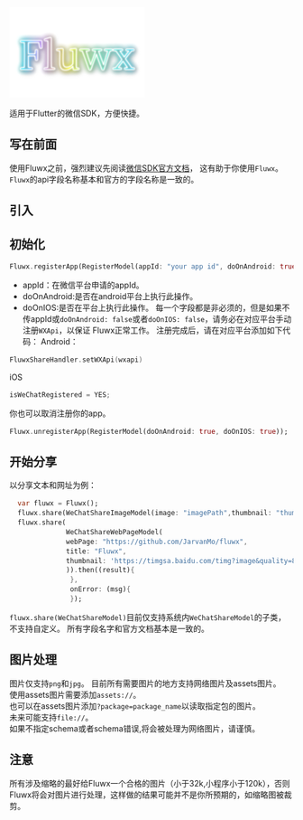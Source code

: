 ![logo](/arts/fluwx_logo.png)

适用于Flutter的微信SDK，方便快捷。


## 写在前面
 使用Fluwx之前，强烈建议先阅读[微信SDK官方文档](https://open.weixin.qq.com/cgi-bin/showdocument?action=dir_list&t=resource/res_list&verify=1)，
 这有助于你使用```Fluwx```。```Fluwx```的api字段名称基本和官方的字段名称是一致的。
## 引入
## 初始化
 ```dart
 Fluwx.registerApp(RegisterModel(appId: "your app id", doOnAndroid: true, doOnIOS: true));
 ```
 - appId：在微信平台申请的appId。
 - doOnAndroid:是否在android平台上执行此操作。
 - doOnIOS:是否在平台上执行此操作。
 每一个字段都是非必须的，但是如果不传appId或```doOnAndroid: false```或者```doOnIOS: false```，请务必在对应平台手动注册```WXApi```，以保证
 Fluwx正常工作。
 注册完成后，请在对应平台添加如下代码：
 Android：
 ```Kotlin
 FluwxShareHandler.setWXApi(wxapi)
 ```
 iOS
 ```objective-c
isWeChatRegistered = YES;
 ```
你也可以取消注册你的app。
```dart
Fluwx.unregisterApp(RegisterModel(doOnAndroid: true, doOnIOS: true));
```
## 开始分享
以分享文本和网址为例：
```dart
  var fluwx = Fluwx();
  fluwx.share(WeChatShareImageModel(image: "imagePath",thumbnail: "thumbanailPath"));
  fluwx.share(
              WeChatShareWebPageModel(
              webPage: "https://github.com/JarvanMo/fluwx",
              title: "Fluwx",
              thumbnail: 'https://timgsa.baidu.com/timg?image&quality=80&size=b9999_10000&sec=1534532387799&di=12701cc3f20c1a78a5c7524ec33b4c59&imgtype=0&src=http%3A%2F%2Fwww.cssxt.com%2Fuploadfile%2F2017%2F1208%2F20171208110834538.jpg',
              )).then((result){
               },
               onError: (msg){
               });
```
```fluwx.share(WeChatShareModel)```目前仅支持系统内```WeChatShareModel```的子类，不支持自定义。
所有字段名字和官方文档基本是一致的。
## 图片处理
图片仅支持```png```和```jpg```。
目前所有需要图片的地方支持网络图片及assets图片。</br>
使用assets图片需要添加```assets://```。</br>
也可以在assets图片添加```?package=package_name```以读取指定包的图片。</br>
未来可能支持```file://```。</br>
如果不指定schema或者schema错误,将会被处理为网络图片，请谨慎。</br>
## 注意
所有涉及缩略的最好给Fluwx一个合格的图片（小于32k,小程序小于120k），否则Fluwx将会对图片进行处理，这样做的结果可能并不是你所预期的，如缩略图被裁剪。
